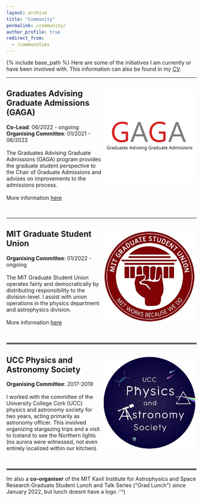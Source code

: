```yaml
---
layout: archive
title: "Community"
permalink: /community/
author_profile: true
redirect_from:
  - /communities
---
```


{% include base_path %}
Here are some of the initiatives I am currently or have been involved with. This information can also be found in my <a target="_blank" href="/files/CV.pdf" target="_blank">CV</a>.

---

<div style="clear: both;">
  <div style="float: right; margin-right 1em;">
    <img src="/images/gaga.png" alt="GAGA" width="250" height="250">
  </div>
  <div>
    <h2>Graduates Advising Graduate Admissions (GAGA)</h2>
    <p> <strong>Co-Lead</strong>: 06/2022 - ongoing<br>
        <strong>Organising Committee</strong>: 01/2021 - 06/2022<br><br>
        The Graduates Advising Graduate Admissions (GAGA) program provides the graduate student perspective to the Chair of Graduate Admissions and advises on improvements to the admissions process.
        <br><br>More information <a target="_blank" href="https://physics-gsc.scripts.mit.edu/home/gaga/">here</a>
        </p>
  </div>
</div>

<br clear="left"/>

<hr style="border:2px #AAA">

<div style="clear: both;">
  <div style="float: right; margin-right 1em;">
    <img src="/images/gsu.jpg" alt="MIT GSU" width="250" height="250">
  </div>
  <div>
    <h2>MIT Graduate Student Union</h2>
    <p> <strong>Organising Committee</strong>: 01/2022 - ongoing<br><br>
        The MIT Graduate Student Union operates fairly and democratically by distributing responsibility to the division-level. I assist with union operations in the physics department and astrophysics division.
        <br><br>More information <a target="_blank" href="https://mitgsu.org/">here</a>
        </p>
  </div>
</div>

<br clear="left"/>

<hr style="border:2px solid gray">

<div style="clear: both;">
  <div style="float: right; margin-right 1em;">
    <img src="/images/physsoc.jpg" alt="UCC Physics Society" width="250" height="250">
  </div>
  <div>
    <h2>UCC Physics and Astronomy Society</h2>
    <p> <strong>Organising Committee</strong>: 2017-2019<br><br>
        I worked with the committee of the University College Cork (UCC) physics and astronomy society for two years, acting primarily as astronomy officer. This involved organizing stargazing trips and a visit to Iceland to see the Northern lights (no aurora were witnessed, not even entirely localized within our kitchen).</p>
  </div>
</div>

<br clear="left"/>

<hr style="border:2px solid gray">

Im also a **co-organiser** of the MIT Kavli Institute for Astrophysics and Space Research Graduate Student Lunch and Talk Series ("Grad Lunch") since January 2022, but lunch doesnt have a logo :'^)